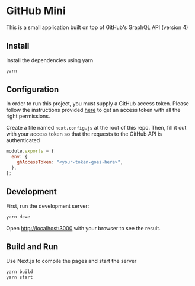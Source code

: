 # GitHub Mini

This is a small application built on top of GitHub's GraphQL API (version 4)

## Install

Install the dependencies using yarn

```bash
yarn
```

## Configuration

In order to run this project, you must supply a GitHub access token. Please follow the instructions provided [here](https://developer.github.com/v4/guides/forming-calls/#authenticating-with-graphql) to get an access token with all the right permissions.

Create a file named `next.config.js` at the root of this repo. Then, fill it out with your access token so that the requests to the GitHub API is authenticated

```javascript
module.exports = {
  env: {
    ghAccessToken: "<your-token-goes-here>",
  },
};
```

## Development

First, run the development server:

```bash
yarn deve
```

Open [http://localhost:3000](http://localhost:3000) with your browser to see the result.

## Build and Run

Use Next.js to compile the pages and start the server

```bash
yarn build
yarn start
```
